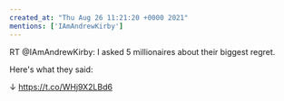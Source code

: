 ```yaml
---
created_at: "Thu Aug 26 11:21:20 +0000 2021"
mentions: ['IAmAndrewKirby']
---
```


RT @IAmAndrewKirby: I asked 5 millionaires about their biggest regret.

Here's what they said:

↓ https://t.co/WHj9X2LBd6